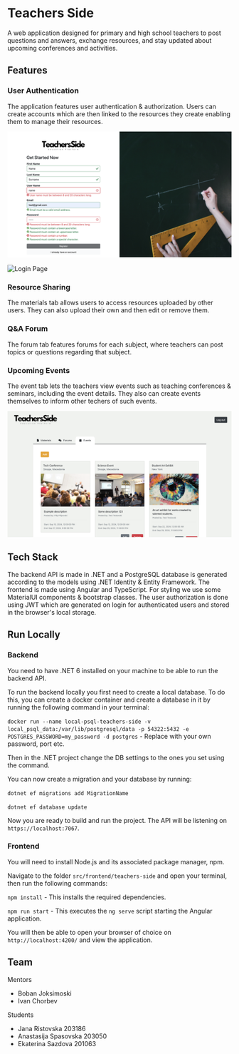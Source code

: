 # Teachers Side

A web application designed for primary and high school teachers to post questions and answers, exchange resources, and stay updated about upcoming conferences and activities.

## Features

### User Authentication

The application features user authentication & authorization. Users can create accounts which are then linked to the resources they create enabling them to manage their resources.

![Register Page](./screenshots/register-page.png)

![Login Page](./screenshots/login-page.png)

### Resource Sharing

The materials tab allows users to access resources uploaded by other users. They can also upload their own and then edit or remove them.

### Q&A Forum

The forum tab features forums for each subject, where teachers can post topics or questions regarding that subject.

### Upcoming Events

The event tab lets the teachers view events such as teaching conferences & seminars, including the event details. They also can create events themselves to inform other techers of such events.

![Events Page](./screenshots/events-page.png)

## Tech Stack

The backend API is made in .NET and a PostgreSQL database is generated according to the models using .NET Identity & Entity Framework. The frontend is made using Angular and TypeScript. For styling we use some MaterialUI components & bootstrap classes. The user authorization is done using JWT which are generated on login for authenticated users and stored in the browser's local storage.

## Run Locally

### Backend

You need to have .NET 6 installed on your machine to be able to run the backend API.

To run the backend locally you first need to create a local database. To do this, you can create a docker container and create a database in it by running the following command in your terminal:

`docker run --name local-psql-teachers-side -v local_psql_data:/var/lib/postgresql/data -p 54322:5432 -e POSTGRES_PASSWORD=my_password -d postgres` - Replace with your own password, port etc.

Then in the .NET project change the DB settings to the ones you set using the command.

You can now create a migration and your database by running:

`dotnet ef migrations add MigrationName`

`dotnet ef database update`

Now you are ready to build and run the project. The API will be listening on `https://localhost:7067`.

### Frontend

You will need to install Node.js and its associated package manager, npm.

Navigate to the folder `src/frontend/teachers-side` and open your terminal, then run the following commands:

`npm install` - This installs the required dependencies.

`npm run start` - This executes the `ng serve` script starting the Angular application.

You will then be able to open your browser of choice on `http://localhost:4200/` and view the application.

## Team

Mentors
- Boban Joksimoski
- Ivan Chorbev

Students
- Jana Ristovska 203186
- Anastasija Spasovska 203050
- Ekaterina Sazdova 201063
